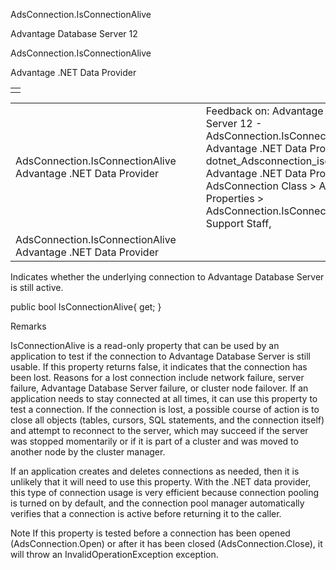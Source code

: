 AdsConnection.IsConnectionAlive




Advantage Database Server 12  

AdsConnection.IsConnectionAlive

Advantage .NET Data Provider

|  |
| --- |
|  |

|  |  |  |  |  |
| --- | --- | --- | --- | --- |
| AdsConnection.IsConnectionAlive  Advantage .NET Data Provider |  |  | Feedback on: Advantage Database Server 12 - AdsConnection.IsConnectionAlive Advantage .NET Data Provider dotnet\_Adsconnection\_isconnectionalive Advantage .NET Data Provider > AdsConnection Class > AdsConnection Properties > AdsConnection.IsConnectionAlive / Dear Support Staff, |  |
| AdsConnection.IsConnectionAlive  Advantage .NET Data Provider |  |  |  |  |

Indicates whether the underlying connection to Advantage Database Server is still active.

public bool IsConnectionAlive{ get; }

Remarks

IsConnectionAlive is a read-only property that can be used by an application to test if the connection to Advantage Database Server is still usable. If this property returns false, it indicates that the connection has been lost. Reasons for a lost connection include network failure, server failure, Advantage Database Server failure, or cluster node failover. If an application needs to stay connected at all times, it can use this property to test a connection. If the connection is lost, a possible course of action is to close all objects (tables, cursors, SQL statements, and the connection itself) and attempt to reconnect to the server, which may succeed if the server was stopped momentarily or if it is part of a cluster and was moved to another node by the cluster manager.

If an application creates and deletes connections as needed, then it is unlikely that it will need to use this property. With the .NET data provider, this type of connection usage is very efficient because connection pooling is turned on by default, and the connection pool manager automatically verifies that a connection is active before returning it to the caller.

Note If this property is tested before a connection has been opened (AdsConnection.Open) or after it has been closed (AdsConnection.Close), it will throw an InvalidOperationException exception.